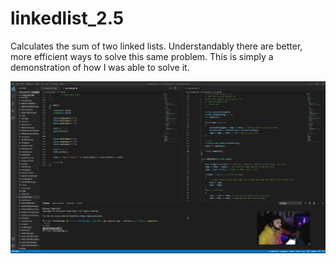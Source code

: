 # linkedlist_2.5
Calculates the sum of two linked lists. Understandably there are better, more efficient ways to solve this same problem. This is simply a demonstration of how I was able to solve it.

[![Code Explanation](https://raw.githubusercontent.com/AndhyGomez/linkedlist_2.5/main/thumb.PNG)](https://youtu.be/FopfCssvOWs)


